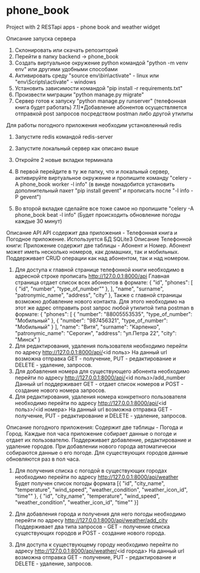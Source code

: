 # phone_book
Project with 2 RESTapi apps - phone book and weather widget

Описание запуска сервера
1) Склонировать или скачать репозиторий
2) Перейти в папку backend -> phone_book
3) Создать виртуальное окружение python командой "python -m venv env" или другими удобными способами
4) Активировать среду "source env\bin\activate" - linux или "env\Scripts\activate" - windows
5) Установить зависимости командой  "pip install -r requirements.txt"
6) Произвести миграции "python manage.py migrate"
7) Сервер готов к запуску "python manage.py runserver" (телефонная книга будет работать)
7.1)*Добавление абонентов осуществляется отправкой post запросов посредством postman либо другой утилиты

Для работы погодного приложения необходим установленный redis
1) Запустите redis командой  redis-server
2) Запустите локальный сервер как описано выше
3) Откройте 2 новые вкладки терминала
4) В первой перейдите в ту же папку, что и локальный сервер, активируйте виртуальное окружение и пропишите команду
"celery -A phone_book worker -l info"
(в винде понадобится установить дополнительный пакет "pip install gevent" и прописать после "-l info -P gevent")

5) Во второй вкладке сделайте все тоже самое но пропишите "celery -A phone_book beat -l info"
(Будет происходить обновление погоды каждые 30 минут)

Описание API
API содержит два приложения - Телефонная книга и Погодное приложение.
Используется БД SQLite3
Описание Телефонной книги:
Приложение содержит две таблицы - Абонент и Номер. Абонент может иметь несколько номеров, как домашних, так и мобильных.
Поддерживает CRUD операции как над абонентом, так и над номером.
1) Для доступа к главной странице телефонной книги необходимо в адресной строке прописать http://127.0.0.1:8000/api
Главная страница отдает список всех абонентов в формате:
    {
        "id",
        "phones": [
        {
             "id",
             "number",
             "type_of_number""
         },
            ],
        "name",
        "surname",
        "patronymic_name",
        "address",
        "city"
    },
Также с главной страницы возможно добавление нового контакта. Для этого необходимо на этот же адрес отправить post
запрос любой утилитой типа postman в формате:
{
        "phones": [
            {
                "number": "88005553535",
                "type_of_number": "Мобильный"
            },
            {
                "number": "987456321",
                "type_of_number": "Мобильный"
            }
        ],
        "name": "Витя",
        "surname": "Карпенко",
        "patronymic_name": "Серогин",
        "address": "ул.Петра 22",
        "city": "Минск"
 }
2) Для редактирования, удаления пользователя необходимо перейти по адресу http://127.0.0.1:8000/api/<id польз>
На данный url возможна отправка GET - получение, PUT - редактирование и DELETE - удаление, запросов.
3) Для добавления номера для существующего абонента необходимо перейти по адресу http://127.0.0.1:8000/api/<id польз>/add_number
Данный url поддерживает GET - отдает список номеров и POST - создание нового номера запросов. 
4) Для редактирования, удаления номера конкретного пользователя необходимо перейти
по адресу http://127.0.0.1:8000/api/<id польз>/<id номера>
На данный url возможна отправка GET - получение, PUT - редактирование и DELETE - удаление, запросов.


Описание погодного приложения:
Содержит две таблицы - Погода и Город. Каждые пол часа приложение собирает данные о погоде и отдает их пользователю.
Поддерживает добавление, редактирование и удаление городов. При добавлении нового города автоматически собираются данные
о его погоде. Для существующих городов данные обновляются раз в пол часа.
1) Для получения списка с погодой в существующих городах необходимо перейти по адресу http://127.0.0.1:8000/api/weather
Будет получен список погоды формата 
   [{     "id",
        "city_name",
        "temperature",
        "wind_speed",
        "weather_condition",
        "weather_icon_id",
        "time""
    },
    {
        "id",
        "city_name",
        "temperature",
        "wind_speed",
        "weather_condition",
        "weather_icon_id",
        "time""
    }]
    
2) Для добавления города и получения для него погоды необходимо перейти по адресу http://127.0.0.1:8000/api/weather/add_city
Поддерживает два типа запросов - GET - получение списка существующих городов и POST - создание нового города.
3) Для доступа к существующему городу необходимо перейти по адресу http://127.0.0.1:8000/api/weather/<id города>
На данный url возможна отправка GET - получение, PUT - редактирование и DELETE - удаление, запросов.
